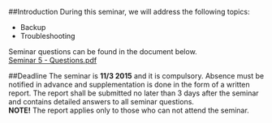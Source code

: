 ##Introduction
During this seminar, we will address the following topics:

* Backup
* Troubleshooting

Seminar questions can be found in the document below. <br />
[Seminar 5 - Questions.pdf](https://github.com/1DV020/Seminar/raw/master/Seminar%205/Seminar_5.pdf)

##Deadline
The seminar is **11/3 2015** and it is compulsory.
Absence must be notified in advance and supplementation is done in the form of a written report. The report shall be submitted no later than 3 days after the seminar and contains detailed answers to all seminar questions. <br />
**NOTE!** The report applies only to those who can not attend the seminar.
